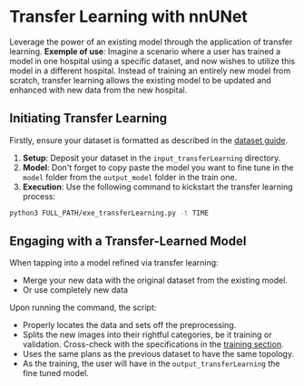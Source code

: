 # Transfer Learning with nnUNet

Leverage the power of an existing model through the application of transfer learning. 
**Exemple of use**: Imagine a scenario where a user has trained a model in one hospital using a specific dataset, and now wishes to utilize this model in a different hospital. Instead of training an entirely new model from scratch, transfer learning allows the existing model to be updated and enhanced with new data from the new hospital.

## Initiating Transfer Learning 

Firstly, ensure your dataset is formatted as described in the [dataset guide](dataset_format.md).

1. **Setup**: Deposit your dataset in the `input_transferLearning` directory.
2. **Model**: Don't forget to copy paste the model you want to fine tune in the `model` folder from the `output_model` folder in the train one.
3. **Execution**: Use the following command to kickstart the transfer learning process:

```bash
python3 FULL_PATH/exe_transferLearning.py -t TIME 
```

## Engaging with a Transfer-Learned Model

When tapping into a model refined via transfer learning:

- Merge your new data with the original dataset from the existing model.
- Or use completely new data

Upon running the command, the script:

- Properly locates the data and sets off the preprocessing.
- Splits the new images into their rightful categories, be it training or validation. Cross-check with the specifications in the [training section](training.md#FOLDS).
- Uses the same plans as the previous dataset to have the same topology.
- As the training, the user will have in the `output_transferLearning` the fine tuned model.
  
